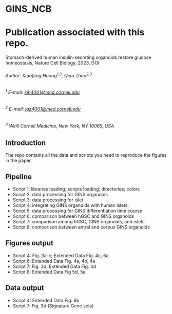 # GINS_NCB
# Publication associated with this repo.
Stomach-derived human insulin-secreting organoids restore glucose homeostasis, Nature Cell Biology, 2023, DOI:

###### Author: Xiaofeng Huang<sup>1,3</sup>, Qiao Zhou<sup>2,3</sup>
###### <sup>1</sup> E-mail: xih4001@med.cornell.edu
###### <sup>2</sup> E-mail: jqz4001@med.cornell.edu 
###### <sup>3</sup> Weill Cornell Medicine, New York, NY 10065, USA

## Introduction
The repo contains all the data and scripts you need to reproduce the figures in the paper.

## Pipeline
* Script 1: libraries loading; scripts loading; directories; colors
* Script 2: data processing for GINS organoids
* Script 3: data processing for islet
* Script 4: integrating GINS organoids with human islets.
* Script 5: data processing for GINS differentiation time course
* Script 6: comparison between hGSC and GINS organoids
* Script 7: comparison among hGSC, GINS organoids, and islets
* Script 8: comparison between antral and corpus GINS organoids

## Figures output
* Script 4: Fig. 3a-c; Extended Data Fig. 4c, 6a
* Script 6: Extended Data Fig. 4a, 4b, 4e 
* Script 7: Fig. 3d; Extended Data Fig. 4d
* Script 8: Extended Data Fig 5d, 5e

## Data output
* Script 4: Extended Data Fig. 6b
* Script 7: Fig. 3d (Signature Gene sets)
